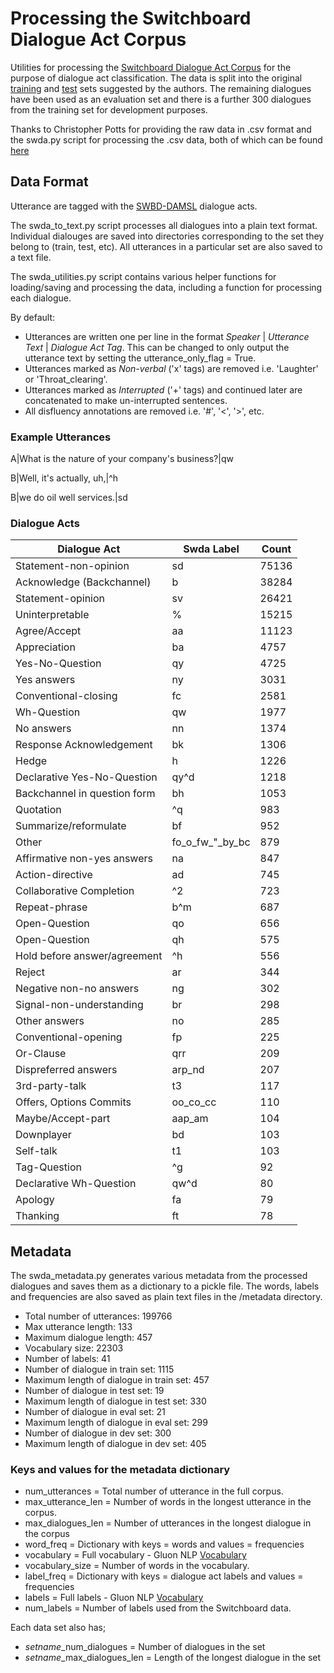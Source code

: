 # Processing the Switchboard Dialogue Act Corpus

Utilities for processing the [Switchboard Dialogue Act Corpus](https://web.stanford.edu/~jurafsky/ws97/)
for the purpose of dialogue act classification. The data is split into the original [training](https://web.stanford.edu/~jurafsky/ws97/ws97-train-convs.list) 
and [test](https://web.stanford.edu/~jurafsky/ws97/ws97-test-convs.list) sets suggested by the authors.
The remaining dialogues have been used as an evaluation set and there is a further 300 dialogues from the training set for development purposes.

Thanks to Christopher Potts for providing the raw data in .csv format and the swda.py script for processing the .csv data, both of which can be found [here](https://github.com/cgpotts/swda)

## Data Format
Utterance are tagged with the [SWBD-DAMSL](https://web.stanford.edu/~jurafsky/ws97/manual.august1.html) dialogue acts.

The swda_to_text.py script processes all dialogues into a plain text format. Individual dialouges are saved into directories corresponding
to the set they belong to (train, test, etc). All utterances in a particular set are also saved to a text file.

The swda_utilities.py script contains various helper functions for loading/saving and processing the data, including a function for processing each dialogue.

By default:
- Utterances are written one per line in the format *Speaker* | *Utterance Text* | *Dialogue Act Tag*. This can be changed to only output the utterance text by setting the utterance_only_flag = True.
- Utterances marked as *Non-verbal* ('x' tags) are removed i.e. 'Laughter' or 'Throat_clearing'.
- Utterances marked as *Interrupted* ('+' tags) and continued later are concatenated to make un-interrupted sentences.
- All disfluency annotations are removed i.e. '#', '<', '>', etc.

### Example Utterances
A|What is the nature of your company's business?|qw

B|Well, it's actually, uh,|^h

B|we do oil well services.|sd

### Dialogue Acts
Dialogue Act    | Swda Label    | Count
--- | --- | ---
Statement-non-opinion   | sd    | 75136
Acknowledge (Backchannel)   | b | 38284
Statement-opinion   | sv    | 26421
Uninterpretable | %     | 15215
Agree/Accept    | aa    | 11123
Appreciation    | ba    | 4757
Yes-No-Question | qy    | 4725
Yes answers | ny    | 3031
Conventional-closing    | fc    | 2581
Wh-Question | qw | 1977
No answers  | nn | 1374
Response Acknowledgement    |bk | 1306
Hedge   | h  | 1226
Declarative Yes-No-Question | qy^d   | 1218
Backchannel in question form    | bh | 1053
Quotation   | ^q | 983
Summarize/reformulate   | bf | 952
Other   | fo_o_fw_"_by_bc    | 879
Affirmative non-yes answers | na    | 847
Action-directive    | ad    | 745
Collaborative Completion    | ^2    | 723
Repeat-phrase   | b^m   | 687
Open-Question   | qo    | 656
Open-Question   | qh    | 575
Hold before answer/agreement    | ^h    | 556
Reject  | ar    | 344
Negative non-no answers | ng    | 302
Signal-non-understanding    | br    | 298
Other answers   | no    | 285
Conventional-opening    | fp    | 225
Or-Clause   | qrr   | 209
Dispreferred answers    | arp_nd    | 207
3rd-party-talk  | t3    | 117
Offers, Options Commits | oo_co_cc  | 110
Maybe/Accept-part   | aap_am    | 104
Downplayer  | bd    | 103
Self-talk	| t1    | 103
Tag-Question    | ^g    | 92
Declarative Wh-Question | qw^d  | 80
Apology | fa    | 79
Thanking    | ft  | 78

## Metadata
The swda_metadata.py generates various metadata from the processed dialogues and saves them as a dictionary to a pickle file.
The words, labels and frequencies are also saved as plain text files in the /metadata directory.

- Total number of utterances:  199766
- Max utterance length:  133
- Maximum dialogue length: 457
- Vocabulary size: 22303
- Number of labels: 41
- Number of dialogue in train set: 1115
- Maximum length of dialogue in train set: 457
- Number of dialogue in test set: 19
- Maximum length of dialogue in test set: 330
- Number of dialogue in eval set: 21
- Maximum length of dialogue in eval set: 299
- Number of dialogue in dev set: 300
- Maximum length of dialogue in dev set: 405

### Keys and values for the metadata dictionary

- num_utterances = Total number of utterance in the full corpus.
- max_utterance_len = Number of words in the longest utterance in the corpus.
- max_dialogues_len = Number of utterances in the longest dialogue in the corpus
- word_freq = Dictionary with keys = words and values = frequencies
- vocabulary = Full vocabulary - Gluon NLP [Vocabulary](http://gluon-nlp.mxnet.io/api/modules/vocab.html#gluonnlp.Vocab)
- vocabulary_size = Number of words in the vocabulary.
- label_freq = Dictionary with keys = dialogue act labels and values = frequencies
- labels = Full labels - Gluon NLP [Vocabulary](http://gluon-nlp.mxnet.io/api/modules/vocab.html#gluonnlp.Vocab)
- num_labels = Number of labels used from the Switchboard data.

Each data set also has;
- *setname*_num_dialogues = Number of dialogues in the set
- *setname*_max_dialogues_len = Length of the longest dialogue in the set
